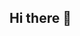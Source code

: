 ## Hi there 👋

<!--

Information About Div Web

Hello Welcome in GitHub Div Web Association Homepage.

Our association brings together developers as well as people working in the digital field.

We carry out the projects of professionals and anyone wishing it (as long as the project is interesting and we have enough enthusiasm to carry it out).

We help you to carry out your projects free of charge, but if it requires a lot of time due to its complexity, we can put you in touch with one of our members so that he can carry it out for a fee.

You can visit us on our website https://www.divweb.fr/

Thank you for taking the time to read this notification, I put our social networks below, have a nice day!

https://www.divweb.fr/
https://www.linkedin.com/company/84369670 
https://discord.gg/eK5YTxsUmY 
https://www.instagram.com/div_web/ 
https://twitter.com/DivWeb_Asso 
https://www.facebook.com/DivWebAssociationbasic-writing-and-formatting-syntax)
-->
